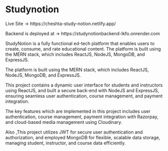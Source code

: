 # Studynotion

<p>Live Site -> https://cheshta-study-notion.netlify.app/ </p>
<p>Backend is deployed at -> https://studynotionbackend-lkfo.onrender.com </p>
<p>StudyNotion is a fully functional ed-tech platform that enables users to create, consume, and rate educational content. The platform is built using the MERN stack, which includes ReactJS, NodeJS, MongoDB, and ExpressJS.</p>
<p>The platform is built using the MERN stack, which includes ReactJS, NodeJS, MongoDB, and ExpressJS.</p>
<p>This project contains a dynamic user interface for students and instructors using ReactJS, and built a secure back-end with NodeJS and ExpressJS, ensuring seamless user authentication, course management, and payment integration.</p>
<p>The key features which are implemented in this project includes user authentication, course management, payment integration with Razorpay, and cloud-based media management using Cloudinary.</p>
<p>Also ,This project utilizes JWT for secure user authentication and authorization, and employed MongoDB for flexible, scalable data storage, managing student, instructor, and course data efficiently.</p>
